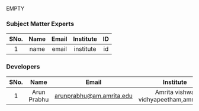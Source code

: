 EMPTY

<!-- Remove all lines above this line before making changes to the file -->

### Subject Matter Experts

| SNo. | Name | Email | Institute | ID  |
| :--: | :--: | :---: | :-------: | :-: |
|  1   | name | email | institute | id  |

### Developers

| SNo. |    Name     |          Email           |               Institute                | ID  |
| :--: | :---------: | :----------------------: | :------------------------------------: | :-: |
|  1   | Arun Prabhu | arunprabhu@am.amrita.edu | Amrita vishwa vidhyapeetham,amritapuri | id  |
